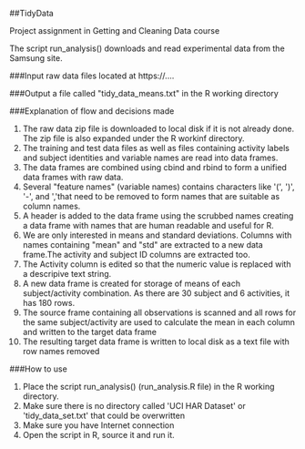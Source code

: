 ##TidyData


Project assignment in Getting and Cleaning Data course


The script run_analysis() downloads and read experimental data from the Samsung site.


###Input
raw data files located at https://....

###Output
a file called "tidy_data_means.txt" in the R working directory

###Explanation of flow and decisions made
1.	The raw data zip file is downloaded to local disk if it is not already done. The zip file is also expanded under the R workinf directory.
2.	The training and test data files as well as files containing activity labels and subject identities and variable names are read into data frames.
3.	The data frames are combined using cbind and rbind to form a unified data frames with raw data.
4.	Several "feature names" (variable names) contains characters like '(', ')', '-', and ','that need to be removed to form names that are suitable as column names.
5.	A header is added to the data frame using the scrubbed names creating a data frame with names that are human readable and useful for R.
6.	We are only interested in means and standard deviations. Columns with names containing "mean" and "std" are extracted to a new data frame.The activity and subject ID columns are extracted too.
7.	The Activity column is edited so that the numeric value is replaced with a descripive text string.
8.	A new data frame is created for storage of means of each subject/activity combination. As there are 30 subject and 6 activities, it has 180 rows.
9.	The source frame containing all observations is scanned and all rows for the same subject/activity are used to calculate the mean in each column and written to the target data frame
10.	The resulting target data frame is written to local disk as a text file with row names removed

###How to use
1.	Place the script run_analysis() (run_analysis.R file) in the R working directory.
2.	Make sure there is no directory called 'UCI HAR Dataset' or 'tidy_data_set.txt' that could be overwritten
3.	Make sure you have Internet connection
4.	Open the script in R, source it and run it.



